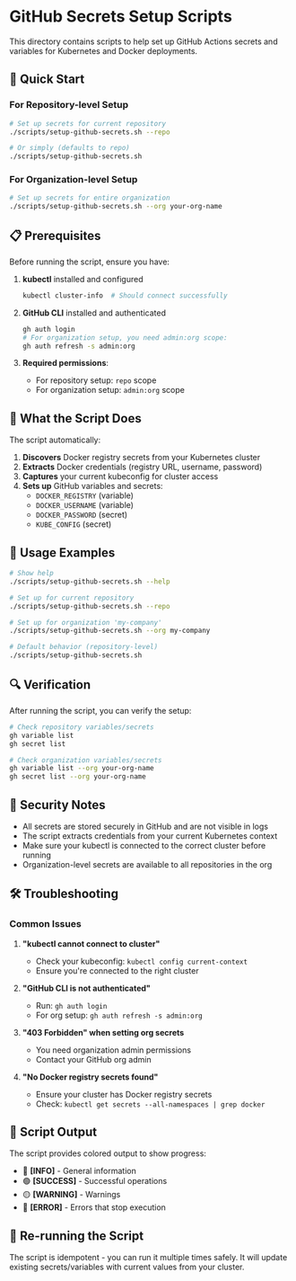 # GitHub Secrets Setup Scripts

This directory contains scripts to help set up GitHub Actions secrets and variables for Kubernetes and Docker deployments.

## 🚀 Quick Start

### For Repository-level Setup
```bash
# Set up secrets for current repository
./scripts/setup-github-secrets.sh --repo

# Or simply (defaults to repo)
./scripts/setup-github-secrets.sh
```

### For Organization-level Setup
```bash
# Set up secrets for entire organization
./scripts/setup-github-secrets.sh --org your-org-name
```

## 📋 Prerequisites

Before running the script, ensure you have:

1. **kubectl** installed and configured
   ```bash
   kubectl cluster-info  # Should connect successfully
   ```

2. **GitHub CLI** installed and authenticated
   ```bash
   gh auth login
   # For organization setup, you need admin:org scope:
   gh auth refresh -s admin:org
   ```

3. **Required permissions**:
   - For repository setup: `repo` scope
   - For organization setup: `admin:org` scope

## 🔧 What the Script Does

The script automatically:

1. **Discovers** Docker registry secrets from your Kubernetes cluster
2. **Extracts** Docker credentials (registry URL, username, password)
3. **Captures** your current kubeconfig for cluster access
4. **Sets up** GitHub variables and secrets:
   - `DOCKER_REGISTRY` (variable)
   - `DOCKER_USERNAME` (variable)
   - `DOCKER_PASSWORD` (secret)
   - `KUBE_CONFIG` (secret)

## 📖 Usage Examples

```bash
# Show help
./scripts/setup-github-secrets.sh --help

# Set up for current repository
./scripts/setup-github-secrets.sh --repo

# Set up for organization 'my-company'
./scripts/setup-github-secrets.sh --org my-company

# Default behavior (repository-level)
./scripts/setup-github-secrets.sh
```

## 🔍 Verification

After running the script, you can verify the setup:

```bash
# Check repository variables/secrets
gh variable list
gh secret list

# Check organization variables/secrets
gh variable list --org your-org-name
gh secret list --org your-org-name
```

## 🔐 Security Notes

- All secrets are stored securely in GitHub and are not visible in logs
- The script extracts credentials from your current Kubernetes context
- Make sure your kubectl is connected to the correct cluster before running
- Organization-level secrets are available to all repositories in the org

## 🛠️ Troubleshooting

### Common Issues

1. **"kubectl cannot connect to cluster"**
   - Check your kubeconfig: `kubectl config current-context`
   - Ensure you're connected to the right cluster

2. **"GitHub CLI is not authenticated"**
   - Run: `gh auth login`
   - For org setup: `gh auth refresh -s admin:org`

3. **"403 Forbidden" when setting org secrets**
   - You need organization admin permissions
   - Contact your GitHub org admin

4. **"No Docker registry secrets found"**
   - Ensure your cluster has Docker registry secrets
   - Check: `kubectl get secrets --all-namespaces | grep docker`

## 📝 Script Output

The script provides colored output to show progress:
- 🔵 **[INFO]** - General information
- 🟢 **[SUCCESS]** - Successful operations  
- 🟡 **[WARNING]** - Warnings
- 🔴 **[ERROR]** - Errors that stop execution

## 🔄 Re-running the Script

The script is idempotent - you can run it multiple times safely. It will update existing secrets/variables with current values from your cluster.

